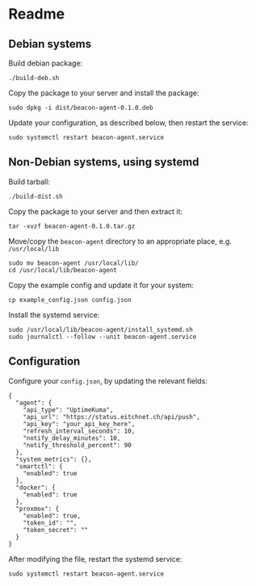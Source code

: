 # Readme

## Debian systems
Build debian package:

    ./build-deb.sh

Copy the package to your server and install the package:

    sudo dpkg -i dist/beacon-agent-0.1.0.deb

Update your configuration, as described below, then restart the service:

    sudo systemctl restart beacon-agent.service

## Non-Debian systems, using systemd
Build tarball:

    ./build-dist.sh

Copy the package to your server and then extract it:

    tar -xvzf beacon-agent-0.1.0.tar.gz

Move/copy the `beacon-agent` directory to an appropriate place, e.g. `/usr/local/lib`

    sudo mv beacon-agent /usr/local/lib/
    cd /usr/local/lib/beacon-agent

Copy the example config and update it for your system:

    cp example_config.json config.json

Install the systemd service:

    sudo /usr/local/lib/beacon-agent/install_systemd.sh
    sudo journalctl --follow --unit beacon-agent.service

## Configuration
Configure your `config.json`, by updating the relevant fields:

    {
      "agent": {
        "api_type": "UptimeKuma",
        "api_url": "https://status.eitchnet.ch/api/push",
        "api_key": "your_api_key_here",
        "refresh_interval_seconds": 10,
        "notify_delay_minutes": 10,
        "notify_threshold_percent": 90
      },
      "system_metrics": {},
      "smartctl": {
        "enabled": true
      },
      "docker": {
        "enabled": true
      },
      "proxmox": {
        "enabled": true,
        "token_id": "",
        "token_secret": ""
      }
    }

After modifying the file, restart the systemd service:

    sudo systemctl restart beacon-agent.service
